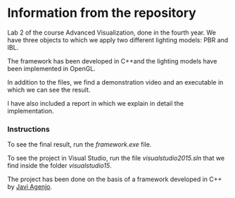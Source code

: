# Information from the repository
Lab 2 of the course Advanced Visualization, done in the fourth year.
We have three objects to which we apply two different lighting models: PBR and IBL.

The framework has been developed in C++and the lighting models have been implemented in OpenGL.

In addition to the files, we find a demonstration video and an executable in which we can see the result. 

I have also included a report in which we explain in detail the implementation.

### Instructions
To see the final result, run the *framework.exe* file.

To see the project in Visual Studio, run the file *visualstudio2015.sln* that we find inside the folder *visualstudio15*.

The project has been done on the basis of a framework developed in C++ by [Javi Agenjo](https://github.com/jagenjo).
